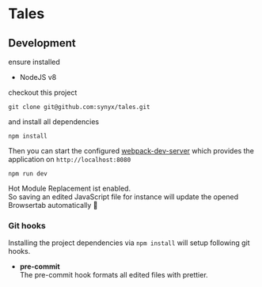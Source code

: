 # Tales

## Development

ensure installed

- NodeJS v8

checkout this project

```
git clone git@github.com:synyx/tales.git
```

and install all dependencies

```
npm install
```

Then you can start the configured [webpack-dev-server] which provides the application
on `http://localhost:8080`

```
npm run dev
```

Hot Module Replacement ist enabled.  
So saving an edited JavaScript file for instance will update the opened Browsertab automatically 🎉

### Git hooks

Installing the project dependencies via `npm install` will setup following git hooks.

- **pre-commit**  
  The pre-commit hook formats all edited files with prettier.

[webpack-dev-server]: (https://webpack.js.org/configuration/dev-server/)
